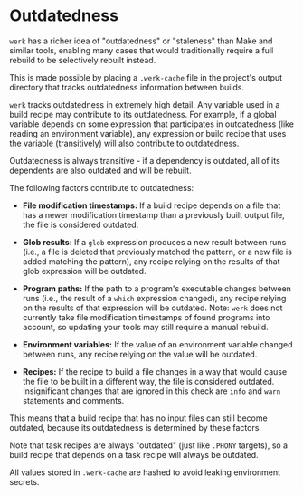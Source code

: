 # Outdatedness

`werk` has a richer idea of "outdatedness" or "staleness" than Make and similar
tools, enabling many cases that would traditionally require a full rebuild to be
selectively rebuilt instead.

This is made possible by placing a `.werk-cache` file in the project's output
directory that tracks outdatedness information between builds.

`werk` tracks outdatedness in extremely high detail. Any variable used in a
build recipe may contribute to its outdatedness. For example, if a global
variable depends on some expression that participates in outdatedness (like
reading an environment variable), any expression or build recipe that uses the
variable (transitively) will also contribute to outdatedness.

Outdatedness is always transitive - if a dependency is outdated, all of its
dependents are also outdated and will be rebuilt.

The following factors contribute to outdatedness:

- **File modification timestamps:** If a build recipe depends on a file that has
  a newer modification timestamp than a previously built output file, the file
  is considered outdated.

- **Glob results:** If a `glob` expression produces a new result between runs
  (i.e., a file is deleted that previously matched the pattern, or a new file is
  added matching the pattern), any recipe relying on the results of that glob
  expression will be outdated.

- **Program paths:** If the path to a program's executable changes between runs
  (i.e., the result of a `which` expression changed), any recipe relying on the
  results of that expression will be outdated. Note: `werk` does not currently
  take file modification timestamps of found programs into account, so updating
  your tools may still require a manual rebuild.

- **Environment variables:** If the value of an environment variable changed
  between runs, any recipe relying on the value will be outdated.

- **Recipes:** If the recipe to build a file changes in a way that would cause
  the file to be built in a different way, the file is considered outdated.
  Insignificant changes that are ignored in this check are `info` and `warn`
  statements and comments.

This means that a build recipe that has no input files can still become
outdated, because its outdatedness is determined by these factors.

Note that task recipes are always "outdated" (just like `.PHONY` targets), so a
build recipe that depends on a task recipe will always be outdated.

All values stored in `.werk-cache` are hashed to avoid leaking environment
secrets.
